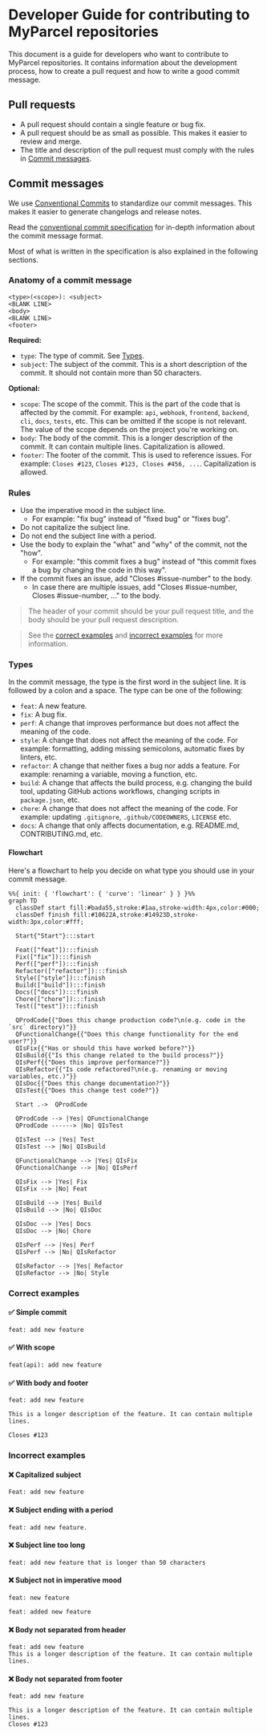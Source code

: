 # Developer Guide for contributing to MyParcel repositories

This document is a guide for developers who want to contribute to MyParcel repositories. It contains information about
the development process, how to create a pull request and how to write a good commit message.

## Pull requests

- A pull request should contain a single feature or bug fix.
- A pull request should be as small as possible. This makes it easier to review and merge.
- The title and description of the pull request must comply with the rules in [Commit messages](#commit-messages).

## Commit messages

We use [Conventional Commits](https://www.conventionalcommits.org/en/v1.0.0/) to standardize our commit messages. This makes it easier to generate changelogs and release notes.

Read the [conventional commit specification](https://www.conventionalcommits.org/en/v1.0.0/#specification) for in-depth information about the commit message format.

Most of what is written in the specification is also explained in the following sections.

### Anatomy of a commit message

```text
<type>(<scope>): <subject>
<BLANK LINE>
<body>
<BLANK LINE>
<footer>
```

**Required:**

- `type`: The type of commit. See [Types](#types).
- `subject`: The subject of the commit. This is a short description of the commit. It should not contain more than 50 characters.

**Optional:**

- `scope`: The scope of the commit. This is the part of the code that is affected by the commit. For example: `api`, `webhook`, `frontend`, `backend`, `cli`, `docs`, `tests`, etc. This can be omitted if the scope is not relevant. The value of the scope depends on the project you're working on.
- `body`: The body of the commit. This is a longer description of the commit. It can contain multiple lines. Capitalization is allowed.
- `footer`: The footer of the commit. This is used to reference issues. For example: `Closes #123`, `Closes #123, Closes #456, ...`. Capitalization is allowed.

### Rules

- Use the imperative mood in the subject line.
  - For example: "fix bug" instead of "fixed bug" or "fixes bug".
- Do not capitalize the subject line.
- Do not end the subject line with a period.
- Use the body to explain the "what" and "why" of the commit, not the "how".
  - For example: "this commit fixes a bug" instead of "this commit fixes a bug by changing the code in this way".
- If the commit fixes an issue, add "Closes #issue-number" to the body.
  - In case there are multiple issues, add "Closes #issue-number, Closes #issue-number, ..." to the body.

> The header of your commit should be your pull request title, and the body should be your pull request description.

> See the [correct examples](#correct-examples) and [incorrect examples](#incorrect-examples) for more information.

### Types

In the commit message, the type is the first word in the subject line. It is followed by a colon and a space. The type can be one of the following:

- `feat`: A new feature.
- `fix`: A bug fix.
- `perf`: A change that improves performance but does not affect the meaning of the code.
- `style`: A change that does not affect the meaning of the code. For example: formatting, adding missing semicolons, automatic fixes by linters, etc.
- `refactor`: A change that neither fixes a bug nor adds a feature. For example: renaming a variable, moving a function, etc.
- `build`: A change that affects the build process, e.g. changing the build tool, updating GitHub actions workflows, changing scripts in `package.json`, etc.
- `chore`: A change that does not affect the meaning of the code. For example: updating `.gitignore`, `.github/CODEOWNERS`, `LICENSE` etc.
- `docs`: A change that only affects documentation, e.g. README.md, CONTRIBUTING.md, etc.

#### Flowchart

Here's a flowchart to help you decide on what type you should use in your commit message.

```mermaid
%%{ init: { 'flowchart': { 'curve': 'linear' } } }%%
graph TD
  classDef start fill:#bada55,stroke:#1aa,stroke-width:4px,color:#000;
  classDef finish fill:#10622A,stroke:#14923D,stroke-width:3px,color:#fff;

  Start{"Start"}:::start

  Feat(["feat"]):::finish
  Fix(["fix"]):::finish
  Perf(["perf"]):::finish
  Refactor(["refactor"]):::finish
  Style(["style"]):::finish
  Build(["build"]):::finish
  Docs(["docs"]):::finish
  Chore(["chore"]):::finish
  Test(["test"]):::finish

  QProdCode{{"Does this change production code?\n(e.g. code in the `src` directory)"}}
  QFunctionalChange{{"Does this change functionality for the end user?"}}
  QIsFix{{"Has or should this have worked before?"}}
  QIsBuild{{"Is this change related to the build process?"}}
  QIsPerf{{"Does this improve performance?"}}
  QIsRefactor{{"Is code refactored?\n(e.g. renaming or moving variables, etc.)"}}
  QIsDoc{{"Does this change documentation?"}}
  QIsTest{{"Does this change test code?"}}

  Start .->  QProdCode

  QProdCode --> |Yes| QFunctionalChange
  QProdCode ------> |No| QIsTest

  QIsTest --> |Yes| Test
  QIsTest --> |No| QIsBuild

  QFunctionalChange --> |Yes| QIsFix
  QFunctionalChange --> |No| QIsPerf

  QIsFix --> |Yes| Fix
  QIsFix --> |No| Feat

  QIsBuild --> |Yes| Build
  QIsBuild --> |No| QIsDoc

  QIsDoc --> |Yes| Docs
  QIsDoc --> |No| Chore

  QIsPerf --> |Yes| Perf
  QIsPerf --> |No| QIsRefactor

  QIsRefactor --> |Yes| Refactor
  QIsRefactor --> |No| Style
```

### Correct examples

#### ✅ Simple commit

```text
feat: add new feature
```

#### ✅ With scope

```text
feat(api): add new feature
```

#### ✅ With body and footer

```text
feat: add new feature

This is a longer description of the feature. It can contain multiple lines.

Closes #123
```

### Incorrect examples

#### ❌ Capitalized subject

```text
Feat: add new feature
```

#### ❌ Subject ending with a period

```text
feat: add new feature.
```

#### ❌ Subject line too long

```text
feat: add new feature that is longer than 50 characters
```

#### ❌ Subject not in imperative mood

```text
feat: new feature
```

```text
feat: added new feature
```

#### ❌ Body not separated from header

```text
feat: add new feature
This is a longer description of the feature. It can contain multiple lines.
```

#### ❌ Body not separated from footer

```text
feat: add new feature

This is a longer description of the feature. It can contain multiple lines.
Closes #123
```

